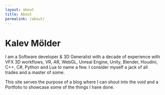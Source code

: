 ```yaml
---
layout: about
title: About
permalink: /about/
---
```


# Kalev Mölder

I am a Software developer & 3D Generalist with a decade of experience with VFX 3D workflows, VR, AR, WebGL, Unreal Engine, Unity, Blender, Houdini, C++, C#, Python and Lua to name a few. I consider myself a jack of all trades and a master of some.

This site serves the purpose of a blog where I can shout into the void and a Portfolio to showcase some of the things I have done.